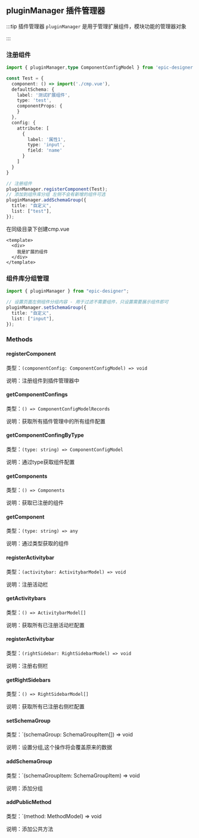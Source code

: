 ## pluginManager 插件管理器

:::tip 插件管理器
`pluginManager` 是用于管理扩展组件，模块功能的管理器对象

:::

### 注册组件

```ts
import { pluginManager,type ComponentConfigModel } from 'epic-designer'

const Test = {
  component: () => import('./cmp.vue'),
  defaultSchema: {
    label: '测试扩展组件',
    type: 'test',
    componentProps: {
    }
  },
  config: {
    attribute: [
      {
        label: '属性1',
        type: 'input',
        field: 'name'
      }
    ]
  }
}

// 注册组件
pluginManager.registerComponent(Test);
// 添加到组件库分组 左侧不会有新增的组件可选
pluginManager.addSchemaGroup({
  title: "自定义",
  list: ["test"],
});
```

在同级目录下创建cmp.vue 

```vue
<template>
  <div>
  	我是扩展的组件
  </div>
</template>
```



### 组件库分组管理

```ts
import { pluginManager } from "epic-designer";

// 设置页面左侧组件分组内容 - 用于过滤不需要组件，只设置需要展示组件即可
pluginManager.setSchemaGroup({
  title: "自定义",
  list: ["input"],
});
```

### Methods

#### registerComponent

类型：`(componentConfig: ComponentConfigModel) => void`

说明：注册组件到插件管理器中



#### getComponentConfings

类型：`() => ComponentConfigModelRecords`

说明：获取所有插件管理中的所有组件配置



#### getComponentConfingByType

类型：`(type: string) => ComponentConfigModel`

说明：通过type获取组件配置



#### getComponents

类型：`() => Components`

说明：获取已注册的组件



#### getComponent

类型：`(type: string) => any`

说明：通过类型获取的组件



#### registerActivitybar

类型：`(activitybar: ActivitybarModel) => void`

说明：注册活动栏



#### getActivitybars

类型：`() => ActivitybarModel[]`

说明：获取所有已注册活动栏配置



#### registerActivitybar

类型：`(rightSidebar: RightSidebarModel) => void`

说明：注册右侧栏



#### getRightSidebars

类型：`() => RightSidebarModel[]`

说明：获取所有已注册右侧栏配置



#### setSchemaGroup

类型：`(schemaGroup: SchemaGroupItem[]) => void

说明：设置分组,这个操作将会覆盖原来的数据



#### addSchemaGroup

类型：`(schemaGroupItem: SchemaGroupItem) => void

说明：添加分组



#### addPublicMethod

类型：`(method: MethodModel) => void

说明：添加公共方法





